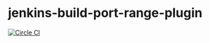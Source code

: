 # jenkins-build-port-range-plugin

[![Circle CI](https://circleci.com/gh/bakito/jenkins-build-port-range-plugin.svg?style=svg)](https://circleci.com/gh/bakito/jenkins-build-port-range-plugin)

